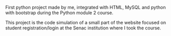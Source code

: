 First python project made by me, integrated with HTML, MySQL and python with bootstrap during the Python module 2 course.

This project is the code simulation of a small part of the website focused on student registration/login at the Senac institution where I took the course.

